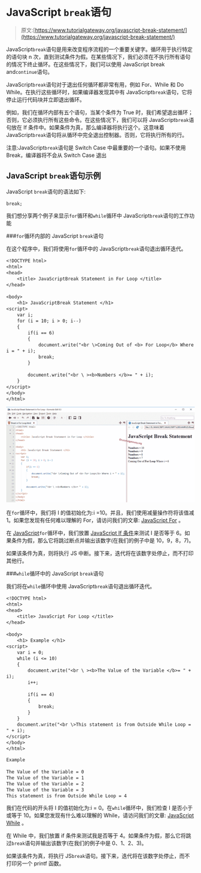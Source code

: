 # JavaScript `break`语句

> 原文:[https://www.tutorialgateway.org/javascript-break-statement/](https://www.tutorialgateway.org/javascript-break-statement/)

JavaScript`break`语句是用来改变程序流程的一个重要关键字。循环用于执行特定的语句块 n 次，直到测试条件为假。在某些情况下，我们必须在不执行所有语句的情况下终止循环。在这些情况下，我们可以使用 JavaScript break and`continue`语句。

JavaScript`break`语句对于退出任何循环都非常有用，例如 For、While 和 Do While。在执行这些循环时，如果编译器发现其中有 JavaScript`break`语句，它将停止运行代码块并立即退出循环。

例如，我们在循环内部有五个语句，当某个条件为 True 时，我们希望退出循环；否则，它必须执行所有这些命令。在这些情况下，我们可以将 JavaScript`break`语句放在 If 条件中。如果条件为真，那么编译器将执行这个。这意味着 JavaScript`break`语句将从循环中完全退出控制器。否则，它将执行所有的行。

注意:JavaScript`break`语句是 Switch Case 中最重要的一个语句。如果不使用 Break，编译器将不会从 Switch Case 退出

## JavaScript `break`语句示例

JavaScript `break`语句的语法如下:

```
break;
```

我们想分享两个例子来显示`for`循环和`while`循环中 JavaScript`break`语句的工作功能

###`for`循环内部的 JavaScript `break`语句

在这个程序中，我们将使用`for`循环中的 JavaScript`break`语句退出循环迭代。

```
<!DOCTYPE html>
<html>
<head>
    <title> JavaScriptBreak Statement in For Loop </title>
</head>

<body>
    <h1> JavaScriptBreak Statement </h1>
<script>
    var i;
    for (i = 10; i > 0; i--)
    {
        if(i == 6)
        {
            document.write("<br \>Coming Out of <b> For Loop</b> Where i = " + i);
            break;
        }

        document.write("<br \ ><b>Numbers </b>= " + i); 
    } 
</script>
</body>
</html>
```

![JavaScript Break Statement 1](img/e3d7ce44d832674a9113dd49821292c3.png)

在`for`循环中，我们将 I 的值初始化为:i =10。并且，我们使用减量操作符将该值减 1。如果您发现有任何难以理解的 For，请访问我们的文章: [JavaScript For](https://www.tutorialgateway.org/javascript-for-loop/ "For Loop in C") 。

在 [JavaScript](https://www.tutorialgateway.org/javascript/)`for`循环中，我们放置 [JavaScript If 条件](https://www.tutorialgateway.org/javascript-if-statement/ "If Statement in C")来测试 I 是否等于 6。如果条件为假，那么它将跳过断点并输出该数字(在我们的例子中是 10，9，8，7)。

如果该条件为真，则将执行 JS 中断。接下来，迭代将在该数字处停止，而不打印其他行。

###`while`循环中的 JavaScript `break`语句

我们将在`while`循环中使用 JavaScript`break`语句退出循环迭代。

```
<!DOCTYPE html>
<html>
<head>
    <title> JavaScript For Loop </title>
</head>

<body>
    <h1> Example </h1>
<script>
    var i = 0;
    while (i <= 10)
    {
        document.write("<br \ ><b>The Value of the Variable </b>= " + i);
        i++;

        if(i == 4)
        {
            break;
        }
    }
    document.write("<br \>This statement is from Outside While Loop = " + i);
</script>
</body>
</html>
```

```
Example

The Value of the Variable = 0
The Value of the Variable = 1
The Value of the Variable = 2
The Value of the Variable = 3
This statement is from Outside While Loop = 4
```

我们在代码的开头将 I 的值初始化为:i = 0。在`while`循环中，我们检查 I 是否小于或等于 10。如果您发现有什么难以理解的 While，请访问我们的文章: [JavaScript While](https://www.tutorialgateway.org/javascript-while-loop/ "While Loop in C") 。

在 While 中，我们放置 if 条件来测试我是否等于 4。如果条件为假，那么它将跳过`break`语句并输出该数字(在我们的例子中是 0、1、2、3)。

如果该条件为真，将执行 JS`break`语句。接下来，迭代将在该数字处停止，而不打印另一个 printf 函数。